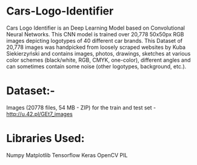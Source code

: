 # Cars-Logo-Identifier
Cars Logo Identifier is an Deep Learning Model based on Convolutional Neural Networks. This CNN model is trained over 20,778 50x50px RGB images depicting logotypes of 40 different car brands. This Dataset of 20,778 images was handpicked from loosely scraped websites by Kuba Siekierzyński and contains images, photos, drawings, sketches at various color schemes (black/white, RGB, CMYK, one-color), different angles and can sometimes contain some noise (other logotypes, background, etc.).

# Dataset:-
Images (20778 files, 54 MB - ZIP) for the train and test set - http://u.42.pl/GEt7_images

# Libraries Used:
Numpy
Matplotlib
Tensorflow
Keras
OpenCV
PIL
